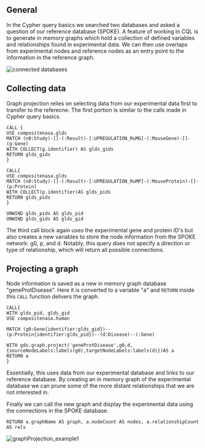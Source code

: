 ## General

In the Cypher query basics we searched two databases and asked a question of our reference database (SPOKE). A feature of working in CQL is to generate in memory graphs which hold a collection of defined variables and relationships found in experimental data. We can then use overlaps from experimental nodes and reference nodes as an entry point to the information in the reference graph.

![connected databases](https://github.com/user-attachments/assets/a57ed0d1-966a-4c69-a172-527e222f2e30)

## Collecting data
Graph projection relies on selecting data from our experimental data first to transfer to the referecne. The first portion is similar to the calls made in Cypher query basics.

```Cypher
CALL {
USE compositenasa.glds
MATCH (n0:Study)-[]-(:Result)-[:UPREGULATION_RuMG]-(:MouseGene)-[]-(g:Gene)
WITH COLLECT(g.identifier) AS glds_gids
RETURN glds_gids
}  

CALL{
USE compositenasa.glds 
MATCH (n0:Study)-[]-(:Result)-[:UPREGULATION_RuMP]-(:MouseProtein)-[]-(p:Protein)
WITH COLLECT(p.identifier)AS glds_pids
RETURN glds_pids
}  

UNWIND glds_pids AS glds_pid
UNWIND glds_gids AS glds_gid
```
The third call block again uses the experimental gene and protein ID's but also creates a new variables to store the node information from the SPOKE network: g0, p, and d. Notably, this query does not specify a direction or type of relationship, which will return all possible connections.

## Projecting a graph
Node information is saved as a new in memory graph database "geneProtDisease". Here it is converted to a variable "a" and `RETURN` inside this `CALL` function delivers the graph.
```Cypher
CALL{
WITH glds_pid, glds_gid
USE compositenasa.human

MATCH (g0:Gene{identifier:glds_gid})--(p:Protein{identifier:glds_pid})--(d:Disease)--(:Gene)

WITH gds.graph.project('geneProtDisease',g0,d,{sourceNodeLabels:labels(g0),targetNodeLabels:labels(d)})AS a
RETURN a
}
```
Essentially, this uses data from our experimental database and links to our reference database. By creating an in memory graph of the experimental database we can prune some of the more distant relationships that we are not interested in.

Finally we can call the new graph and display the experimental data using the connections in the SPOKE database.
```Cypher
RETURN a.graphName AS graph, a.nodeCount AS nodes, a.relationshipCount AS rels
```

![graphProjection_example1](https://github.com/user-attachments/assets/243bd273-6794-4c5b-8eea-0247268f8b8a)

